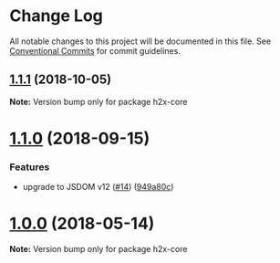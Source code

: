 # Change Log

All notable changes to this project will be documented in this file.
See [Conventional Commits](https://conventionalcommits.org) for commit guidelines.

## [1.1.1](https://github.com/smooth-code/h2x/tree/master/packages/h2x-core/compare/v1.1.0...v1.1.1) (2018-10-05)

**Note:** Version bump only for package h2x-core





<a name="1.1.0"></a>
# [1.1.0](https://github.com/smooth-code/h2x/tree/master/packages/h2x-core/compare/v1.0.0...v1.1.0) (2018-09-15)


### Features

* upgrade to JSDOM v12 ([#14](https://github.com/smooth-code/h2x/tree/master/packages/h2x-core/issues/14)) ([949a80c](https://github.com/smooth-code/h2x/tree/master/packages/h2x-core/commit/949a80c))





<a name="1.0.0"></a>
# [1.0.0](https://github.com/smooth-code/h2x/tree/master/packages/h2x-core/compare/v0.1.9...v1.0.0) (2018-05-14)




**Note:** Version bump only for package h2x-core
